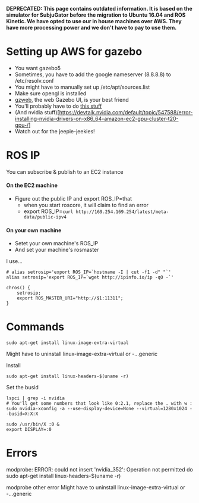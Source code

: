 **DEPRECATED: This page contains outdated information. It is based on the simulator for SubjuGator before the migration to Ubuntu 16.04 and ROS Kinetic. We have opted to use our in house machines over AWS. They have more processing power and we don't have to pay to use them.**

Setting up AWS for gazebo
=========================


* You want gazebo5
* Sometimes, you have to add the google nameserver (8.8.8.8) to /etc/resolv.conf
* You might have to manually set up /etc/apt/sources.list
* Make sure opengl is installed
* [gzweb](http://gazebosim.org/gzweb), the web Gazebo UI, is your best friend
* You'll probably have to do [this stuff](http://stackoverflow.com/questions/19856192/run-opengl-on-aws-gpu-instances-with-centos)
* (And nvidia stuff)[https://devtalk.nvidia.com/default/topic/547588/error-installing-nvidia-drivers-on-x86_64-amazon-ec2-gpu-cluster-t20-gpu-/]
* Watch out for the jeepie-jeekies!


# ROS IP
You can subscribe & publish to an EC2 instance

#### On the EC2 machine
* Figure out the public IP and export ROS_IP=that
    * when you start roscore, it will claim to find an error
    * export ROS_IP=`curl http://169.254.169.254/latest/meta-data/public-ipv4`



#### On your own machine

* Setet your own machine's ROS_IP
* And set your machine's rosmaster


I use...

```shell
# alias setrosip='export ROS_IP=`hostname -I | cut -f1 -d" "`'
alias setrosip='export ROS_IP=`wget http://ipinfo.io/ip -qO -`'

chros() {
    setrosip;
    export ROS_MASTER_URI="http://$1:11311";
}
```


# Commands
```shell
sudo apt-get install linux-image-extra-virtual
```

Might have to uninstall linux-image-extra-virtual or -...generic

Install
```
sudo apt-get install linux-headers-$(uname -r)
```

Set the busid
```
lspci | grep -i nvidia
# You'll get some numbers that look like 0:2.1, replace the . with w :
sudo nvidia-xconfig -a --use-display-device=None --virtual=1280x1024 --busid=X:X:X

sudo /usr/bin/X :0 &
export DISPLAY=:0

```

# Errors

modprobe: ERROR: could not insert 'nvidia_352': Operation not permitted
do sudo apt-get install linux-headers-$(uname -r)

modprobe other error
Might have to uninstall linux-image-extra-virtual or -...generic